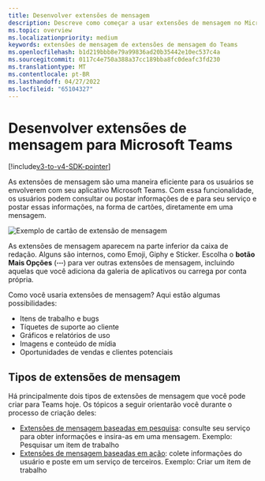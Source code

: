 ```yaml
---
title: Desenvolver extensões de mensagem
description: Descreve como começar a usar extensões de mensagem no Microsoft Teams
ms.topic: overview
ms.localizationpriority: medium
keywords: extensões de mensagem de extensões de mensagem do Teams
ms.openlocfilehash: b1d219bbb8e79a99836ad20b35442e10ec537c4a
ms.sourcegitcommit: 0117c4e750a388a37cc189bba8fc0deafc3fd230
ms.translationtype: MT
ms.contentlocale: pt-BR
ms.lasthandoff: 04/27/2022
ms.locfileid: "65104327"
---
```

# <a name="develop-message-extensions-for-microsoft-teams"></a>Desenvolver extensões de mensagem para Microsoft Teams

[!include[v3-to-v4-SDK-pointer](~/includes/v3-to-v4-pointer-me.md)]

As extensões de mensagem são uma maneira eficiente para os usuários se envolverem com seu aplicativo Microsoft Teams. Com essa funcionalidade, os usuários podem consultar ou postar informações de e para seu serviço e postar essas informações, na forma de cartões, diretamente em uma mensagem.

![Exemplo de cartão de extensão de mensagem](~/assets/images/compose-extensions/ceexample.png)

As extensões de mensagem aparecem na parte inferior da caixa de redação. Alguns são internos, como Emoji, Giphy e Sticker. Escolha o **botão Mais Opções** (**&#8943;**) para ver outras extensões de mensagem, incluindo aquelas que você adiciona da galeria de aplicativos ou carrega por conta própria.

Como você usaria extensões de mensagem? Aqui estão algumas possibilidades:

* Itens de trabalho e bugs
* Tíquetes de suporte ao cliente
* Gráficos e relatórios de uso
* Imagens e conteúdo de mídia
* Oportunidades de vendas e clientes potenciais

## <a name="types-of-message-extensions"></a>Tipos de extensões de mensagem

Há principalmente dois tipos de extensões de mensagem que você pode criar para Teams hoje. Os tópicos a seguir orientarão você durante o processo de criação deles:

* [Extensões de mensagem baseadas em pesquisa](~/resources/messaging-extension-v3/search-extensions.md): consulte seu serviço para obter informações e insira-as em uma mensagem. Exemplo: Pesquisar um item de trabalho
* [Extensões de mensagem baseadas em ação](~/resources/messaging-extension-v3/create-extensions.md): colete informações do usuário e poste em um serviço de terceiros. Exemplo: Criar um item de trabalho
